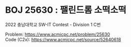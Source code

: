 # BOJ 25630 : 팰린드롬 소떡소떡  
2022 충남대학교 SW-IT Contest - Division 1 C번  
  
Problem: https://www.acmicpc.net/problem/25630  
Code (C2x): https://www.acmicpc.net/source/52640618  
